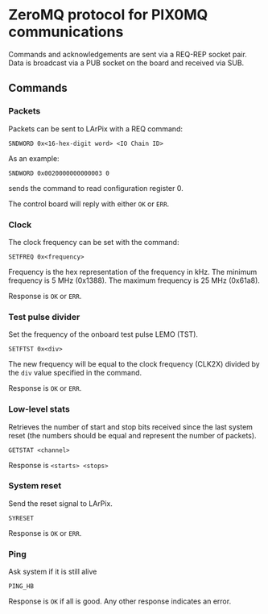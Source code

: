 ZeroMQ protocol for PIX0MQ communications
=====================

Commands and acknowledgements are sent via a REQ-REP socket pair. Data
is broadcast via a PUB socket on the board and received via SUB.

Commands
--------

### Packets

Packets can be sent to LArPix with a REQ command:

```
SNDWORD 0x<16-hex-digit word> <IO Chain ID>
```

As an example:

```
SNDWORD 0x0020000000000003 0
```

sends the command to read configuration register 0.

The control board will reply with either `OK` or `ERR`.

### Clock

The clock frequency can be set with the command:

```
SETFREQ 0x<frequency>
```

Frequency is the hex representation of the frequency in kHz. The minimum
frequency is 5 MHz (0x1388). The maximum frequency is 25 MHz (0x61a8).

Response is `OK` or `ERR`.

### Test pulse divider

Set the frequency of the onboard test pulse LEMO (TST).

```
SETFTST 0x<div>
```

The new frequency will be equal to the clock frequency (CLK2X) divided
by the `div` value specified in the command.

Response is `OK` or `ERR`.

### Low-level stats

Retrieves the number of start and stop bits received since the last
system reset (the numbers should be
equal and represent the number of packets).

```
GETSTAT <channel>
```

Response is `<starts> <stops>`

### System reset

Send the reset signal to LArPix.

```
SYRESET
```

Response is `OK` or `ERR`.

### Ping

Ask system if it is still alive

```
PING_HB
```

Response is `OK` if all is good. Any other response indicates an error.
